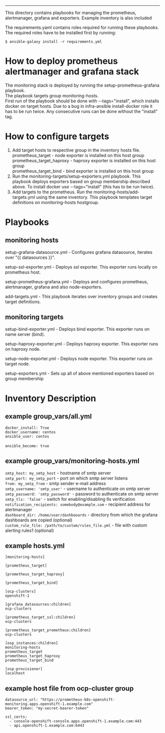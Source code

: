 ---
This directory contains playbooks for managing the prometheus, alertmanager, grafana and exporters. Example inventory is also included

The requirements.yaml contains roles required for running these playbooks. The required roles have to be installed first by running:

```
$ ansible-galaxy install -r requirements.yml
```

How to deploy prometheus alertmanager and grafana stack
=======================================================

The monitoring stack is deployed by running the setup-prometheus-grafana playbook. <br /> 
The playbook targets group monitoring-hosts. <br />
First run of the playbook should be done with --tags="install", which installs docker on target hosts. Due to a bug in infra-ansible install-docker role it has to be run twice. Any consecutive runs can be done without the "install" tag. <br />

How to configure targets
========================

1. Add target hosts to respective group in the inventory hosts file. <br />
prometheus_target - node exporter is installed on this host group <br />
prometheus_target_haproxy - haproxy exporter is installed on this host group <br />
prometheus_target_bind - bind exporter is installed on this host group <br />
2. Run the monitoring-targets/setup-exporters.yml playbook. This playbook deploys exporters based on group membership described above. To install docker use --tags="install" (this has to be run twice). <br />
3. Add targets to the prometheus. Run the monitoring-hosts/add-targets.yml using the same inventory. This playbook templates target definitions on monitoring-hosts hostgroup. <br />


Playbooks
=========

## monitoring hosts

setup-grafana-datasource.yml - Configures grafana datasource, iterates over "{{ datasources }}".

setup-ssl-exporter.yml - Deploys ssl exporter. This exporter runs locally on prometheus host.  

setup-prometheus-grafana.yml - Deploys and configures prometheus, alertmanager, grafana and also node-exporters. 

add-targets.yml - This playbook iterates over inventory groups and creates target definitions. 

## monitoring targets

setup-bind-exporter.yml - Deploys bind exporter. This exporter runs on name server (bind).

setup-haproxy-exporter.yml - Deploys haproxy exporter. This exporter runs on haproxy node.

setup-node-exporter.yml - Deploys node exporter. This exporter runs on target node.

setup-exporters.yml - Sets up all of above mentioned exporters based on group membership


Inventory Description
=====================

## example group_vars/all.yml 

`docker_install: True` <br />
`docker_username: centos` <br />
`ansible_user: centos` <br />  
`ansible_become: true` <br />

## example group_vars/monitoring-hosts.yml
`smtp_host: my_smtp_host` - hostname of smtp server <br />
`smtp_port: my_smtp_port` - port on which smtp server listens <br />
`from: my_smtp_from` - smtp sender e-mail address <br />
`smtp_username: 'smtp_user'` - username to authenticate on smtp server <br />
`smtp_password: 'smtp_password'` - password to authenticate on smtp server <br />
`smtp_tls: 'false'` - switch for enabling/disabling tls verification <br />
`notification_recipients: somebody@example.com` - recipient address for alertmanager <br />
`dashboard_dir: /home/user/dashbooards` - directory from which the grafana dashboards are copied (optional) <br />
`custom_rule_file: /path/to/custom/rules_file.yml` - file with custom alerting rules1 (optional) <br />




## example hosts.yml
```
[monitoring-hosts]

[prometheus_target]

[prometheus_target_haproxy]

[prometheus_target_bind]

[ocp-clusters]
openshift-1

[grafana_datasources:children]
ocp-clusters

[prometheus_target_ssl:children]
ocp-clusters

[prometheus_target_prometheus:children]
ocp-clusters

[osp_instances:children]
monitoring-hosts
prometheus_target
prometheus_target_haproxy
prometheus_target_bind

[osp-provisioner]
localhost
```

## example host file from ocp-cluster group
```
datasource_url: "https://prometheus-k8s-openshift-monitoring.apps.openshift-1.example.com"
bearer_token: "my-secret-bearer-token"

ssl_certs:
  - console-openshift-console.apps.openshift-1.example.com:443
  - api.openshift-1.example.com:6443
```
